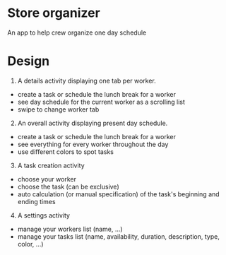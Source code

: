 # Store organizer
An app to help crew organize one day schedule

# Design
1. A details activity displaying one tab per worker.
  - create a task or schedule the lunch break for a worker
  - see day schedule for the current worker as a scrolling list
  - swipe to change worker tab

2. An overall activity displaying present day schedule.
  - create a task or schedule the lunch break for a worker
  - see everything for every worker throughout the day
  - use different colors to spot tasks

3. A task creation activity
  - choose your worker
  - choose the task (can be exclusive)
  - auto calculation (or manual specification) of the task's beginning and ending times

4. A settings activity
  - manage your workers list (name, ...)
  - manage your tasks list (name, availability, duration, description, type, color, ...)

